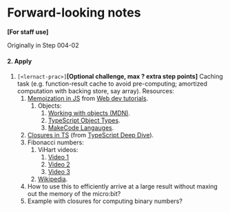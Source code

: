 # Forward-looking notes

**[For staff use]**

Originally in Step 004-02

#### 2. Apply
1. `[<lernact-prac>]`**[Optional challenge, max ? extra step points]** Caching task (e.g. function-result cache to avoid pre-computing; amortized computation with backing store, say array). Resources:    
   1. [Memoization in JS](https://scotch.io/tutorials/understanding-memoization-in-javascript) from [Web dev tutorials](https://scotch.io/).  
      1. Objects:
         1. [Working with objects (MDN)](https://developer.mozilla.org/en-US/docs/Web/JavaScript/Guide/Working_with_Objects).  
         2. [TypeScript Object Types](https://www.typescriptlang.org/docs/handbook/2/objects.html).  
         3. [MakeCode Langauges](https://makecode.com/language).  
   2. [Closures in TS](https://basarat.gitbook.io/typescript/recap/closure) (from [TypeScript Deep Dive](https://basarat.gitbook.io/typescript/)).    
   3. Fibonacci numbers:  
      1. ViHart videos:  
         1. [Video 1](https://www.youtube.com/watch?v=ahXIMUkSXX0) 
         2. [Video 2](https://www.youtube.com/watch?v=lOIP_Z_-0Hs)  
         3. [Video 3](https://www.youtube.com/watch?v=14-NdQwKz9w&t=305s)  
      2. [Wikipedia](https://en.wikipedia.org/wiki/Fibonacci_number).  
   4. How to use this to efficiently arrive at a large result without maxing out the memory of the micro:bit?     
   5. Example with closures for computing binary numbers?  
